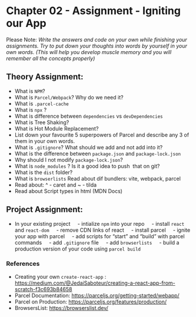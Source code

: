 # Chapter 02 - Assignment - Igniting our App
Please Note: *Write the answers and code on your own while finishing your assignments. Try to
put down your thoughts into words by yourself in your own words. (This will help you develop
muscle memory and you will remember all the concepts properly)*

## Theory Assignment:
- What is `NPM`?
- What is `Parcel/Webpack`? Why do we need it?
- What is `.parcel-cache`
- What is `npx` ?
- What is difference between `dependencies` vs `devDependencies`
- What is Tree Shaking?
- What is Hot Module Replacement?
- List down your favourite 5 superpowers of Parcel and describe any 3 of them in your
own words.
- What is `.gitignore`? What should we add and not add into it?
- What is the difference between `package.json` and `package-lock.json`
- Why should I not modify `package-lock.json`?
- What is `node_modules` ? Is it a good idea to push  that on git?
- What is the `dist` folder?
- What is `browserlists`
Read about dif bundlers: vite, webpack, parcel
- Read about: ^ - caret and ~ - tilda
- Read about Script types in html (MDN Docs)

## Project Assignment:
- In your existing project
    - intialize `npm` into your repo
    - install `react` and `react-dom`
    - remove CDN links of react
    - install parcel
    - ignite your app with parcel
    - add scripts for “start” and “build” with parcel commands
    - add `.gitignore` file
    - add `browserlists`
    - build a production version of your code using `parcel build`

### References
- Creating your own `create-react-app` : https://medium.com/@JedaiSaboteur/creating-a-react-app-from-scratch-f3c693b84658
- Parcel Documentation: https://parceljs.org/getting-started/webapp/
- Parcel on Production: https://parceljs.org/features/production/
- BrowsersList: https://browserslist.dev/